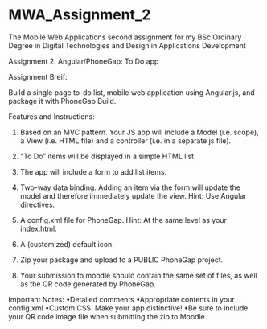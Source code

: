 MWA_Assignment_2
================

The Mobile Web Applications second assignment for my BSc Ordinary Degree in Digital Technologies and Design in Applications Development

Assignment 2: Angular/PhoneGap: To Do app

Assignment Breif:

Build a single page to-do list, mobile web application using Angular.js, and package it with PhoneGap Build.

Features and Instructions:

1. Based on an MVC pattern. Your JS app will include a Model (i.e. scope), a View (i.e. HTML file) and a controller (i.e. in a separate js file).

2. “To Do” items will be displayed in a simple HTML list.

3. The app will include a form to add list items.

4. Two-way data binding. Adding an item via the form will update the model and therefore immediately update the view. Hint: Use Angular directives.

5. A config.xml file for PhoneGap. Hint: At the same level as your index.html.

6. A (customized) default icon.

7. Zip your package and upload to a PUBLIC PhoneGap project.

8. Your submission to moodle should contain the same set of files, as well as the QR code generated by PhoneGap. 

Important Notes: •Detailed comments •Appropriate contents in your config.xml •Custom CSS. Make your app distinctive! •Be sure to include your QR code image file when submitting the zip to Moodle.
